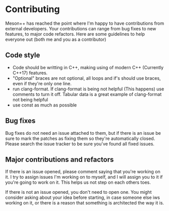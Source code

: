 # Contributing

Meson++ has reached the point where I'm happy to have contributions from external developers. Your contributions can range from bug fixes to new features, to major code refactors. Here are some guidelines to help everyone out (both me and you as a contributor)

## Code style

* Code should be writting in C++, making using of modern C++ (Currently C++17) features.
* "Optional" braces are not optional, all loops and if's should use braces, even if they're only one line.
* run clang-format. If clang-format is being not helpful (This happens) use comments to turn it off. Tabular data is a great example of clang-format not being helpful
* use const as much as possible

## Bug fixes

Bug fixes do not need an issue attached to them, but if there is an issue be sure to mark the patches as fixing them so they're automatically closed. Please search the issue tracker to be sure you've found all fixed issues.

## Major contributions and refactors

If there is an issue opened, please comment saying that you're working on it. I try to assign issues I'm working on to myself, and I will assign you to it if you're going to work on it. This helps us not step on each others toes.

If there is not an issue opened, you don't need to open one. You might consider asking about your idea before starting, in case someone else iws working on it, or there is a reason that something is architected the way it is.
